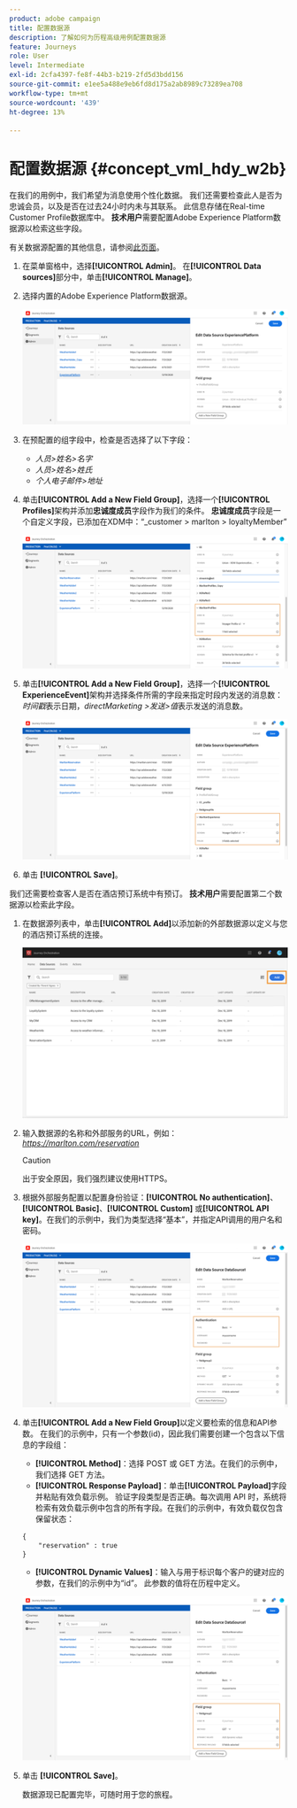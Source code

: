 ```yaml
---
product: adobe campaign
title: 配置数据源
description: 了解如何为历程高级用例配置数据源
feature: Journeys
role: User
level: Intermediate
exl-id: 2cfa4397-fe8f-44b3-b219-2fd5d3bdd156
source-git-commit: e1ee5a488e9eb6fd8d175a2ab8989c73289ea708
workflow-type: tm+mt
source-wordcount: '439'
ht-degree: 13%

---
```


# 配置数据源 {#concept_vml_hdy_w2b}

在我们的用例中，我们希望为消息使用个性化数据。 我们还需要检查此人是否为忠诚会员，以及是否在过去24小时内未与其联系。 此信息存储在Real-time Customer Profile数据库中。 **技术用户**&#x200B;需要配置Adobe Experience Platform数据源以检索这些字段。

有关数据源配置的其他信息，请参阅[此页面](../datasource/about-data-sources.md)。

1. 在菜单窗格中，选择&#x200B;**[!UICONTROL Admin]**。 在&#x200B;**[!UICONTROL Data sources]**&#x200B;部分中，单击&#x200B;**[!UICONTROL Manage]**。
1. 选择内置的Adobe Experience Platform数据源。

   ![](../assets/journey23.png)

1. 在预配置的组字段中，检查是否选择了以下字段：

   * _人员>姓名>名字_
   * _人员>姓名>姓氏_
   * _个人电子邮件>地址_

1. 单击&#x200B;**[!UICONTROL Add a New Field Group]**，选择一个&#x200B;**[!UICONTROL Profiles]**&#x200B;架构并添加&#x200B;**忠诚度成员**&#x200B;字段作为我们的条件。 **忠诚度成员**&#x200B;字段是一个自定义字段，已添加在XDM中：“_customer > marlton > loyaltyMember”

   ![](../assets/journeyuc2_6.png)

1. 单击&#x200B;**[!UICONTROL Add a New Field Group]**，选择一个&#x200B;**[!UICONTROL ExperienceEvent]**&#x200B;架构并选择条件所需的字段来指定时段内发送的消息数：_时间戳_&#x200B;表示日期，_directMarketing >发送>值_&#x200B;表示发送的消息数。

   ![](../assets/journeyuc2_7.png)

1. 单击 **[!UICONTROL Save]**。

我们还需要检查客人是否在酒店预订系统中有预订。 **技术用户**&#x200B;需要配置第二个数据源以检索此字段。

1. 在数据源列表中，单击&#x200B;**[!UICONTROL Add]**&#x200B;以添加新的外部数据源以定义与您的酒店预订系统的连接。

   ![](../assets/journeyuc2_9.png)

1. 输入数据源的名称和外部服务的URL，例如： _https://marlton.com/reservation_

   >[!CAUTION]
   >
   >出于安全原因，我们强烈建议使用HTTPS。

1. 根据外部服务配置以配置身份验证：**[!UICONTROL No authentication]**、**[!UICONTROL Basic]**、**[!UICONTROL Custom]** 或&#x200B;**[!UICONTROL API key]**。在我们的示例中，我们为类型选择“基本”，并指定API调用的用户名和密码。

   ![](../assets/journeyuc2_10.png)

1. 单击&#x200B;**[!UICONTROL Add a New Field Group]**&#x200B;以定义要检索的信息和API参数。 在我们的示例中，只有一个参数(id)，因此我们需要创建一个包含以下信息的字段组：

   * **[!UICONTROL Method]**：选择 POST 或 GET 方法。在我们的示例中，我们选择 GET 方法。
   * **[!UICONTROL Response Payload]**：单击&#x200B;**[!UICONTROL Payload]**&#x200B;字段并粘贴有效负载示例。 验证字段类型是否正确。每次调用 API 时，系统将检索有效负载示例中包含的所有字段。在我们的示例中，有效负载仅包含保留状态：

   ```
   {
       "reservation" : true
   }
   ```

   * **[!UICONTROL Dynamic Values]**：输入与用于标识每个客户的键对应的参数，在我们的示例中为“id”。 此参数的值将在历程中定义。

   ![](../assets/journeyuc2_11.png)

1. 单击 **[!UICONTROL Save]**。

   数据源现已配置完毕，可随时用于您的旅程。
